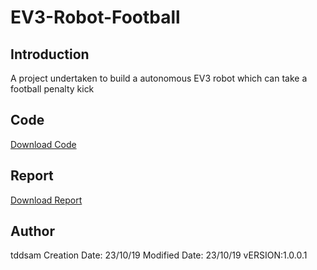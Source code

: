 # EV3-Robot-Football
## Introduction

A project undertaken to build a autonomous EV3 robot which can take a football penalty kick

##  Code
[Download Code](https://github.com/tddsam/EV3-Robot-Football/blob/master/PROJECT%201%20CODE/Program%20First%20atempt.ev3?raw=true)



## Report
[Download Report](https://github.com/tddsam/EV3-Robot-Football/blob/master/PROJECT%201/Group%20Report%20Draft%201.docx)


## Author
tddsam
Creation Date: 23/10/19
Modified Date: 23/10/19
vERSION:1.0.0.1